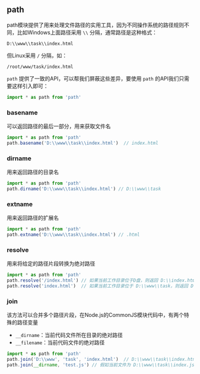 ## path

path模块提供了用来处理文件路径的实用工具，因为不同操作系统的路径规则不同，比如Windows上面路径采用 `\\` 分隔，通常路径是这种格式：

```
D:\\www\\task\\index.html
```

但Linux采用 `/` 分隔，如：

```
/root/www/task/index.html
```

`path` 提供了一致的API，可以帮我们屏蔽这些差异，要使用 `path` 的API我们只需要这样引入即可：

```js
import * as path from 'path'
```

### basename

可以返回路径的最后一部分，用来获取文件名

```js
import * as path from 'path'
path.basename('D:\\www\\task\\index.html')  // index.html
```

### dirname

用来返回路径的目录名

```js
import * as path from 'path'
path.dirname('D:\\www\\task\\index.html') // D:\\www\\task
```

### extname

用来返回路径的扩展名

```js
import * as path from 'path'
path.extname('D:\\www\\task\\index.html') // .html
```

### resolve

用来将给定的路径片段转换为绝对路径

```js
import * as path from 'path'
path.resolve('/index.html') // 如果当前工作目录位于D盘，则返回 D:\\index.html
path.resolve('index.html')  // 如果当前工作目录位于 D:\\www\\task，则返回 D:\\www\\task\\index.html
```

### join

该方法可以合并多个路径片段，在Node.js的CommonJS模块代码中，有两个特殊的路径变量

- `__dirname`：当前代码文件所在目录的绝对路径
- `__filename`：当前代码文件的绝对路径

```js
import * as path from 'path'
path.join('D:\\www', 'task', 'index.html')  // D:\\www\\task\\index.html
path.join(__dirname, 'test.js') // 假如当前文件为 D:\\www\\task\\index.js，则返回 D:\\www\\task\\test.js
```
